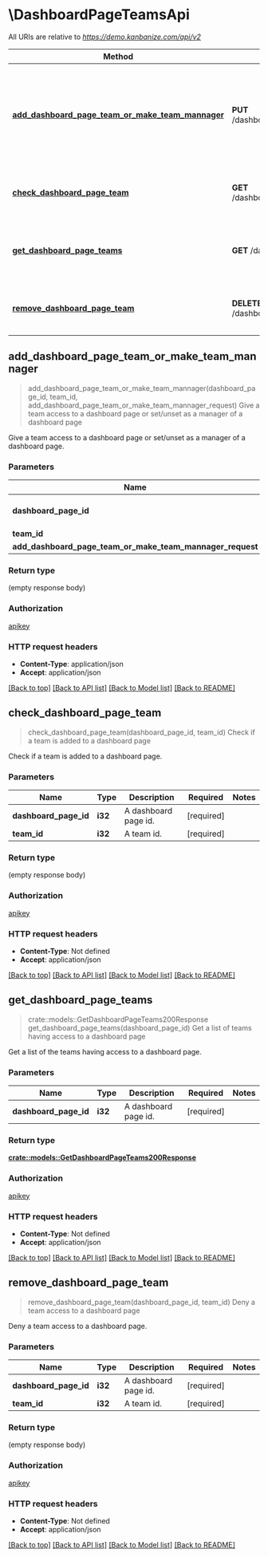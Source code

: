 # \DashboardPageTeamsApi

All URIs are relative to *https://demo.kanbanize.com/api/v2*

Method | HTTP request | Description
------------- | ------------- | -------------
[**add_dashboard_page_team_or_make_team_mannager**](DashboardPageTeamsApi.md#add_dashboard_page_team_or_make_team_mannager) | **PUT** /dashboardPages/{dashboard_page_id}/teams/{team_id} | Give a team access to a dashboard page or set/unset as a manager of a dashboard page
[**check_dashboard_page_team**](DashboardPageTeamsApi.md#check_dashboard_page_team) | **GET** /dashboardPages/{dashboard_page_id}/teams/{team_id} | Check if a team is added to a dashboard page
[**get_dashboard_page_teams**](DashboardPageTeamsApi.md#get_dashboard_page_teams) | **GET** /dashboardPages/{dashboard_page_id}/teams | Get a list of teams having access to a dashboard page
[**remove_dashboard_page_team**](DashboardPageTeamsApi.md#remove_dashboard_page_team) | **DELETE** /dashboardPages/{dashboard_page_id}/teams/{team_id} | Deny a team access to a dashboard page



## add_dashboard_page_team_or_make_team_mannager

> add_dashboard_page_team_or_make_team_mannager(dashboard_page_id, team_id, add_dashboard_page_team_or_make_team_mannager_request)
Give a team access to a dashboard page or set/unset as a manager of a dashboard page

Give a team access to a dashboard page or set/unset as a manager of a dashboard page.

### Parameters


Name | Type | Description  | Required | Notes
------------- | ------------- | ------------- | ------------- | -------------
**dashboard_page_id** | **i32** | A dashboard page id. | [required] |
**team_id** | **i32** | A team id. | [required] |
**add_dashboard_page_team_or_make_team_mannager_request** | Option<[**AddDashboardPageTeamOrMakeTeamMannagerRequest**](AddDashboardPageTeamOrMakeTeamMannagerRequest.md)> |  |  |

### Return type

 (empty response body)

### Authorization

[apikey](../README.md#apikey)

### HTTP request headers

- **Content-Type**: application/json
- **Accept**: application/json

[[Back to top]](#) [[Back to API list]](../README.md#documentation-for-api-endpoints) [[Back to Model list]](../README.md#documentation-for-models) [[Back to README]](../README.md)


## check_dashboard_page_team

> check_dashboard_page_team(dashboard_page_id, team_id)
Check if a team is added to a dashboard page

Check if a team is added to a dashboard page.

### Parameters


Name | Type | Description  | Required | Notes
------------- | ------------- | ------------- | ------------- | -------------
**dashboard_page_id** | **i32** | A dashboard page id. | [required] |
**team_id** | **i32** | A team id. | [required] |

### Return type

 (empty response body)

### Authorization

[apikey](../README.md#apikey)

### HTTP request headers

- **Content-Type**: Not defined
- **Accept**: application/json

[[Back to top]](#) [[Back to API list]](../README.md#documentation-for-api-endpoints) [[Back to Model list]](../README.md#documentation-for-models) [[Back to README]](../README.md)


## get_dashboard_page_teams

> crate::models::GetDashboardPageTeams200Response get_dashboard_page_teams(dashboard_page_id)
Get a list of teams having access to a dashboard page

Get a list of the teams having access to a dashboard page.

### Parameters


Name | Type | Description  | Required | Notes
------------- | ------------- | ------------- | ------------- | -------------
**dashboard_page_id** | **i32** | A dashboard page id. | [required] |

### Return type

[**crate::models::GetDashboardPageTeams200Response**](getDashboardPageTeams_200_response.md)

### Authorization

[apikey](../README.md#apikey)

### HTTP request headers

- **Content-Type**: Not defined
- **Accept**: application/json

[[Back to top]](#) [[Back to API list]](../README.md#documentation-for-api-endpoints) [[Back to Model list]](../README.md#documentation-for-models) [[Back to README]](../README.md)


## remove_dashboard_page_team

> remove_dashboard_page_team(dashboard_page_id, team_id)
Deny a team access to a dashboard page

Deny a team access to a dashboard page.

### Parameters


Name | Type | Description  | Required | Notes
------------- | ------------- | ------------- | ------------- | -------------
**dashboard_page_id** | **i32** | A dashboard page id. | [required] |
**team_id** | **i32** | A team id. | [required] |

### Return type

 (empty response body)

### Authorization

[apikey](../README.md#apikey)

### HTTP request headers

- **Content-Type**: Not defined
- **Accept**: application/json

[[Back to top]](#) [[Back to API list]](../README.md#documentation-for-api-endpoints) [[Back to Model list]](../README.md#documentation-for-models) [[Back to README]](../README.md)

